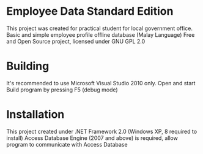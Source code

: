 Employee Data Standard Edition
==============================

This project was created for practical student for local government office.
Basic and simple employee profile offline database (Malay Language)
Free and Open Source project, licensed under GNU GPL 2.0

Building
========

It's recommended to use Microsoft Visual Studio 2010 only.
Open and start Build program by pressing F5 (debug mode)

Installation
============

This project created under .NET Framework 2.0 (Windows XP, 8 required to install)
Access Database Engine (2007 and above) is required, allow program to communicate with Access Database
